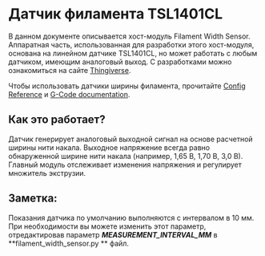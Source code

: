 # Датчик филамента TSL1401CL

В данном документе описывается хост-модуль Filament Width Sensor. Аппаратная часть, использованная для разработки этого хост-модуля, основана на линейном датчике TSL1401CL, но может работать с любым датчиком, имеющим аналоговый выход. С разработками можно ознакомиться на сайте [Thingiverse](https://www.thingiverse.com/search?q=filament%20width%20sensor).

Чтобы использовать датчики ширины филамента, прочитайте [Config Reference](Config_Reference.md#tsl1401cl_filament_width_sensor) и [G-Code documentation](G-Codes.md#hall_filament_width_sensor).

## Как это работает?

Датчик генерирует аналоговый выходной сигнал на основе расчетной ширины нити накала. Выходное напряжение всегда равно обнаруженной ширине нити накала (например, 1,65 В, 1,70 В, 3,0 В). Главный модуль отслеживает изменения напряжения и регулирует множитель экструзии.

## Заметка:

Показания датчика по умолчанию выполняются с интервалом в 10 мм. При необходимости вы можете изменить этот параметр, отредактировав параметр ***MEASUREMENT_INTERVAL_MM*** в **filament_width_sensor.py ** файл.
